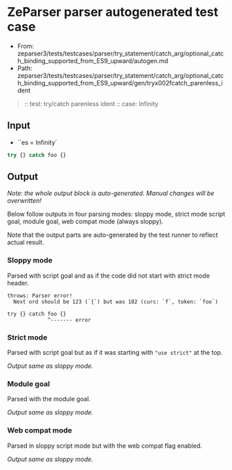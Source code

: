 # ZeParser parser autogenerated test case

- From: zeparser3/tests/testcases/parser/try_statement/catch_arg/optional_catch_binding_supported_from_ES9_upward/autogen.md
- Path: zeparser3/tests/testcases/parser/try_statement/catch_arg/optional_catch_binding_supported_from_ES9_upward/gen/tryx002fcatch_parenless_ident

> :: test: try/catch parenless ident
> :: case: Infinity

## Input

- ``es = Infinity`

`````js
try {} catch foo {}
`````

## Output

_Note: the whole output block is auto-generated. Manual changes will be overwritten!_

Below follow outputs in four parsing modes: sloppy mode, strict mode script goal, module goal, web compat mode (always sloppy).

Note that the output parts are auto-generated by the test runner to reflect actual result.

### Sloppy mode

Parsed with script goal and as if the code did not start with strict mode header.

`````
throws: Parser error!
  Next ord should be 123 (`{`) but was 102 (curc: `f`, token: `foo`)

try {} catch foo {}
             ^------- error
`````

### Strict mode

Parsed with script goal but as if it was starting with `"use strict"` at the top.

_Output same as sloppy mode._

### Module goal

Parsed with the module goal.

_Output same as sloppy mode._

### Web compat mode

Parsed in sloppy script mode but with the web compat flag enabled.

_Output same as sloppy mode._
